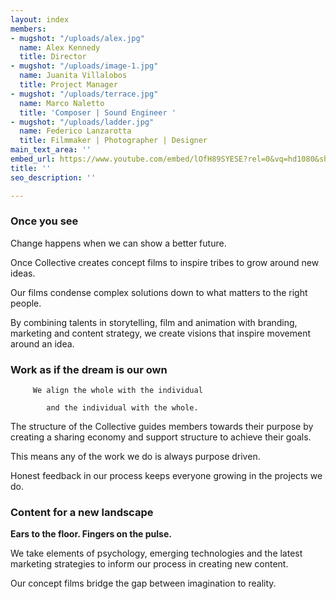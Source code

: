 ```yaml
---
layout: index
members:
- mugshot: "/uploads/alex.jpg"
  name: Alex Kennedy
  title: Director
- mugshot: "/uploads/image-1.jpg"
  name: Juanita Villalobos
  title: Project Manager
- mugshot: "/uploads/terrace.jpg"
  name: Marco Naletto
  title: 'Composer | Sound Engineer '
- mugshot: "/uploads/ladder.jpg"
  name: Federico Lanzarotta
  title: Filmmaker | Photographer | Designer
main_text_area: ''
embed_url: https://www.youtube.com/embed/lOfH89SYESE?rel=0&vq=hd1080&showinfo=0&autoplay=1
title: ''
seo_description: ''

---
```

### **Once you see**

Change happens when we can show a better future.

Once Collective creates concept films to inspire tribes to grow around new ideas.

Our films condense complex solutions down to what matters to the right people.

By combining talents in storytelling, film and animation with branding, marketing and content strategy, we create visions that inspire movement around an idea.

### **Work as if the dream is our own**

         We align the whole with the individual

            and the individual with the whole.

The structure of the Collective guides members towards their purpose by creating a sharing economy and support structure to achieve their goals.

This means any of the work we do is always purpose driven. 

Honest feedback in our process keeps everyone growing in the projects we do.

### Content for a new landscape

**Ears to the floor. Fingers on the pulse.**

We take elements of psychology, emerging technologies and the latest marketing strategies to inform our process in creating new content.

Our concept films bridge the gap between imagination to reality.
